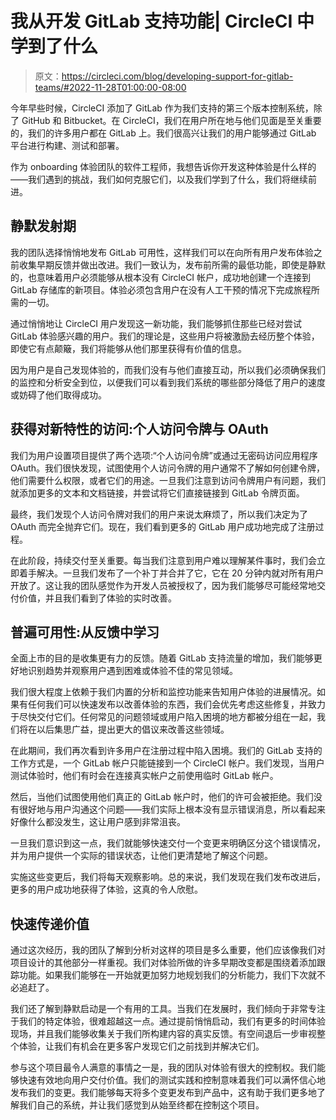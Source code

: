 # 我从开发 GitLab 支持功能| CircleCI 中学到了什么

> 原文：<https://circleci.com/blog/developing-support-for-gitlab-teams/#2022-11-28T01:00:00-08:00>

今年早些时候，CircleCI 添加了 GitLab 作为我们支持的第三个版本控制系统，除了 GitHub 和 Bitbucket。在 CircleCI，我们在用户所在地与他们见面是至关重要的，我们的许多用户都在 GitLab 上。我们很高兴让我们的用户能够通过 GitLab 平台进行构建、测试和部署。

作为 onboarding 体验团队的软件工程师，我想告诉你开发这种体验是什么样的——我们遇到的挑战，我们如何克服它们，以及我们学到了什么，我们将继续前进。

## 静默发射期

我的团队选择悄悄地发布 GitLab 可用性，这样我们可以在向所有用户发布体验之前收集早期反馈并做出改进。我们一致认为，发布前所需的最低功能，即使是静默的，也意味着用户必须能够从根本没有 CircleCI 帐户，成功地创建一个连接到 GitLab 存储库的新项目。体验必须包含用户在没有人工干预的情况下完成旅程所需的一切。

通过悄悄地让 CircleCI 用户发现这一新功能，我们能够抓住那些已经对尝试 GitLab 体验感兴趣的用户。我们的理论是，这些用户将被激励去经历整个体验，即使它有点颠簸，我们将能够从他们那里获得有价值的信息。

因为用户是自己发现体验的，而我们没有与他们直接互动，所以我们必须确保我们的监控和分析安全到位，以便我们可以看到我们系统的哪些部分降低了用户的速度或妨碍了他们取得成功。

## 获得对新特性的访问:个人访问令牌与 OAuth

我们为用户设置项目提供了两个选项:“个人访问令牌”或通过无密码访问应用程序 OAuth。我们很快发现，试图使用个人访问令牌的用户通常不了解如何创建令牌，他们需要什么权限，或者它们的用途。一旦我们注意到访问令牌用户有问题，我们就添加更多的文本和文档链接，并尝试将它们直接链接到 GitLab 令牌页面。

最终，我们发现个人访问令牌对我们的用户来说太麻烦了，所以我们决定为了 OAuth 而完全抛弃它们。现在，我们看到更多的 GitLab 用户成功地完成了注册过程。

在此阶段，持续交付至关重要。每当我们注意到用户难以理解某件事时，我们会立即着手解决。一旦我们发布了一个补丁并合并了它，它在 20 分钟内就对所有用户开放了。这让我的团队感觉作为开发人员被授权了，因为我们能够尽可能经常地交付价值，并且我们看到了体验的实时改善。

## 普遍可用性:从反馈中学习

全面上市的目的是收集更有力的反馈。随着 GitLab 支持流量的增加，我们能够更好地识别趋势并观察用户遇到困难或体验不佳的常见领域。

我们很大程度上依赖于我们内置的分析和监控功能来告知用户体验的进展情况。如果有任何我们可以快速发布以改善体验的东西，我们会优先考虑这些修复，并致力于尽快交付它们。任何常见的问题领域或用户陷入困境的地方都被分组在一起，我们将在以后集思广益，提出更大的倡议来改善这些领域。

在此期间，我们再次看到许多用户在注册过程中陷入困境。我们的 GitLab 支持的工作方式是，一个 GitLab 帐户只能链接到一个 CircleCI 帐户。我们发现，当用户测试体验时，他们有时会在连接真实帐户之前使用临时 GitLab 帐户。

然后，当他们试图使用他们真正的 GitLab 帐户时，他们的许可会被拒绝。我们没有很好地与用户沟通这个问题——我们实际上根本没有显示错误消息，所以看起来好像什么都没发生，这让用户感到非常沮丧。

一旦我们意识到这一点，我们就能够快速交付一个变更来明确区分这个错误情况，并为用户提供一个实际的错误状态，让他们更清楚地了解这个问题。

实施这些变更后，我们将每天观察影响。总的来说，我们发现在我们发布改进后，更多的用户成功地获得了体验，这真的令人欣慰。

## 快速传递价值

通过这次经历，我的团队了解到分析对这样的项目是多么重要，他们应该像我们对项目设计的其他部分一样重视。我们对体验所做的许多早期改变都是围绕着添加跟踪功能。如果我们能够在一开始就更加努力地规划我们的分析能力，我们下次就不必追赶了。

我们还了解到静默启动是一个有用的工具。当我们在发展时，我们倾向于非常专注于我们的特定体验，很难超越这一点。通过提前悄悄启动，我们有更多的时间体验现场，并且我们能够收集关于我们所构建内容的真实反馈。有空间退后一步审视整个体验，让我们有机会在更多客户发现它们之前找到并解决它们。

参与这个项目最令人满意的事情之一是，我的团队对体验有很大的控制权。我们能够快速有效地向用户交付价值。我们的测试实践和控制意味着我们可以满怀信心地发布我们的变更。我们能够每天将多个变更发布到产品中，这有助于我们更多地了解我们自己的系统，并让我们感觉到从始至终都在控制这个项目。